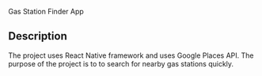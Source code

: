 Gas Station Finder App

## Description
The project uses React Native framework and uses Google Places API. The purpose of the project is to to search for nearby gas stations quickly.

